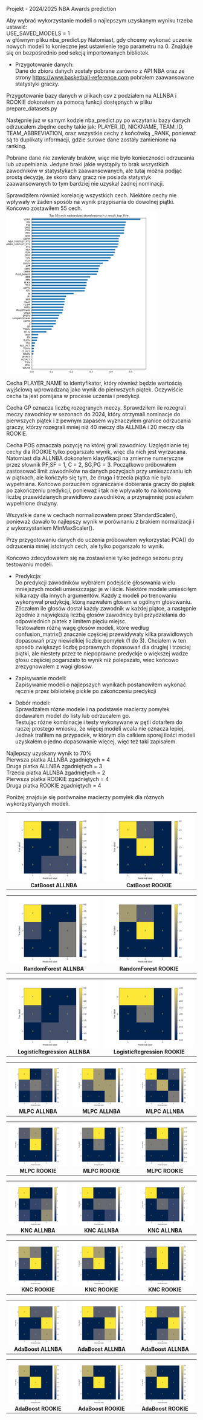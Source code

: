 Projekt - 2024/2025 NBA Awards prediction


Aby wybrać wykorzystanie modeli o najlepszym uzyskanym wyniku trzeba ustawić:  
USE_SAVED_MODELS = 1  
w głównym pliku nba_predict.py Natomiast, gdy chcemy wykonać uczenie nowych modeli to konieczne jest ustawienie tego parametru na 0. Znajduje się on bezpośrednio pod sekcją importowanych bibliotek.  
  

* Przygotowanie danych:  
Dane do zbioru danych zostały pobrane zarówno z API NBA oraz ze strony https://www.basketball-reference.com pobrałem zaawansowane statystyki graczy.  


Przygotowanie bazy danych w plikach csv z podziałem na ALLNBA i ROOKIE dokonałem za pomocą funkcji dostępnych w pliku prepare_datasets.py  


Następnie już w samym kodzie nba_predict.py po wczytaniu bazy danych odrzucałem zbędne cechy takie jak: PLAYER_ID, NICKNAME, TEAM_ID, TEAM_ABBREVIATION, oraz wszystkie cechy z końcówką _RANK, ponieważ są to duplikaty informacji, gdzie surowe dane zostały zamienione na ranking.  

Pobrane dane nie zawierały braków, więc nie było konieczności odrzucania lub uzupełniania. Jedyne braki jakie wystąpiły to brak wszystkich zawodników w statystykach zaawansowanych, ale tutaj można podjąć prostą decyzję, że skoro dany gracz nie posiada statystyk zaawansowanych to tym bardziej nie uzyskał żadnej nominacji.  

Sprawdziłem również korelację wszystkich cech. Niektóre cechy nie wpływały w żaden sposób na wynik przypisania do dowolnej piątki. Końcowo zostawiłem 55 cech.  
<img src="res/korelacja_cech.png" alt="korelacja" width="400"/>

Cecha PLAYER_NAME to identyfikator, który również będzie wartością wyjściową wprowadzaną jako wynik do pierwszych piątek. Oczywiście cecha ta jest pomijana w procesie uczenia i predykcji.  

Cecha GP oznacza liczbę rozegranych meczy. Sprawdziłem ile rozegrali meczy zawodnicy w sezonach do 2024, który otrzymali nominacje do pierwszych piątek i z pewnym zapasem wyznaczyłem granice odrzucania graczy, którzy rozegrali mniej niż 40 meczy dla ALLNBA i 20 meczy dla ROOKIE.  

Cecha POS oznaczała pozycję na której grali zawodnicy. Uzględnianie tej cechy dla ROOKIE tylko pogarszało wynik, więc dla nich jest wyrzucana. Natomiast dla ALLNBA dokonałem klasyfikacji na zmienne numeryczne przez słownik PF,SF = 1, C = 2, SG,PG = 3. Początkowo próbowałem zastosować limit zawodników na danych pozycjach przy umieszczaniu ich w piątkach, ale kończyło się tym, że druga i trzecia piątka nie była wypełniana. Końcowo porzuciłem ograniczanie dobierania graczy do piątek po zakończeniu predykcji, ponieważ i tak nie wpływało to na końcową liczbę przewidzianych prawidłowo zawodników, a przynajmniej posiadałem wypełnione drużyny.  

Wszystkie dane w cechach normalizowałem przez StandardScaler(), ponieważ dawało to najlepszy wynik w porównaniu z brakiem normalizacji i z wykorzystaniem MinMaxScaler().  

Przy przygotowaniu danych do uczenia próbowałem wykorzystać PCA() do odrzucenia mniej istotnych cech, ale tylko pogarszało to wynik.  

Końcowo zdecydowałem się na zostawienie tylko jednego sezonu przy testowaniu modeli.  


* Predykcja:  
Do predykcji zawodników wybrałem podejście głosowania wielu mniejszych modeli umieszczając je w liście. Niektóre modele umieściłęm kilka razy dla innych argumentów. Każdy z modeli po trenowaniu wykonywał predykcję, którą nazwałem głosem w ogólnym głosowaniu. Zliczałem ile głosów dostał każdy zawodnik w każdej piątce, a następnie zgodnie z największą liczbą głosów zawodnicy byli przydzielania do odpowiednich piatek z limitem pięciu miejsc.  
Testowałem różną wagę głosów modeli, które według confusion_matrix() znacznie częściej przewidywały kilka prawidłowych dopasowań przy niewielkiej liczbie pomyłek (1 do 3). Chciałem w ten sposób zwiększyć liczbę poprawnych dopasowań dla drugiej i trzeciej piątki, ale niestety przez te niepoprawne predyckje o większej wadze głosu częściej pogarszało to wynik niż polepszało, wiec końcowo zrezygnowałem z wagi głosów.  


* Zapisywanie modeli:  
Zapisywanie modeli o najlepszych wynikach postanowiłem wykonać ręcznie przez bibliotekę pickle po zakończeniu predykcji


* Dobór modeli:  
Sprawdzałem rózne modele i na podstawie macierzy pomyłek dodawałem model do listy lub odrzucałem go.  
Testując różne kombinacje i testy wykonywane w pętli dotarłem do raczej prostego wniosku, że więcej modeli wcala nie oznacza lepiej. Jednak trafiłem na przypadek, w którym dla całkiem sporej ilości modeli uzyskałem o jedno dopasowanie więcej, więc też taki zapisałem.  


Najlepszy uzyskany wynik to 70%  
Pierwsza piatka ALLNBA zgadniętych = 4  
Druga piatka ALLNBA zgadniętych = 3  
Trzecia piatka ALLNBA zgadniętych = 2  
Pierwsza piatka ROOKIE zgadniętych = 4  
Druga piatka ROOKIE zgadniętych = 4  



Poniżej znajduje się porównaine macierzy pomyłek dla róznych wykorzystyanych modeli.  

<!-- CatBoost dla ALLNBA i ROOKIE -->
<table>
  <tr>
    <td align="center">
      <img src="res/CatBoostClassifier_1.png" width="100%"/><br>
      <b>CatBoost ALLNBA</b>
    </td>
    <td align="center">
      <img src="res/CatBoostClassifier_2.png" width="100%"/><br>
      <b>CatBoost ROOKIE</b>
    </td>
  </tr>
</table>

<!-- RandomForest dla ALLNBA i ROOKIE -->
<table>
  <tr>
    <td align="center">
      <img src="res/RF_1.png" width="100%"/><br>
      <b>RandomForest ALLNBA</b>
    </td>
    <td align="center">
      <img src="res/RF_2.png" width="100%"/><br>
      <b>RandomForest ROOKIE</b>
    </td>
  </tr>
</table>

<!-- LogisticRegression dla ALLNBA i ROOKIE -->
<table>
  <tr>
    <td align="center">
      <img src="res/LogisticRegression_1.png" width="100%"/><br>
      <b>LogisticRegression ALLNBA</b>
    </td>
    <td align="center">
      <img src="res/LogisticRegression_2.png" width="100%"/><br>
      <b>LogisticRegression ROOKIE</b>
    </td>
  </tr>
</table>


<!-- MLPClassifier dla ALLNBA -->
<table>
  <tr>
    <td align="center">
      <img src="res/MLPClassifier_1_1.png" width="100%"/><br>
      <b>MLPC ALLNBA</b>
    </td>
    <td align="center">
      <img src="res/MLPClassifier_1_2.png" width="100%"/><br>
      <b>MLPC ALLNBA</b>
    </td>
    <td align="center">
      <img src="res/MLPClassifier_1_3.png" width="100%"/><br>
      <b>MLPC ALLNBA</b>
    </td>
  </tr>
</table>

<!-- MLPClassifier dla ROOKIE -->
<table>
  <tr>
    <td align="center">
      <img src="res/MLPClassifier_2_1.png" width="100%"/><br>
      <b>MLPC ROOKIE</b>
    </td>
    <td align="center">
      <img src="res/MLPClassifier_2_2.png" width="100%"/><br>
      <b>MLPC ROOKIE</b>
    </td>
    <td align="center">
      <img src="res/MLPClassifier_2_3.png" width="100%"/><br>
      <b>MLPC ROOKIE</b>
    </td>
  </tr>
</table>

<!-- KNNC dla ALLNBA -->
<table>
  <tr>
    <td align="center">
      <img src="res/KNNC_1_1.png" width="100%"/><br>
      <b>KNC ALLNBA</b>
    </td>
    <td align="center">
      <img src="res/KNNC_1_2.png" width="100%"/><br>
      <b>KNC ALLNBA</b>
    </td>
    <td align="center">
      <img src="res/KNNC_1_3.png" width="100%"/><br>
      <b>KNC ALLNBA</b>
    </td>
  </tr>
</table>

<!-- KNNC dla ROOKIE -->
<table>
  <tr>
    <td align="center">
      <img src="res/KNNC_2_1.png" width="100%"/><br>
      <b>KNC ROOKIE</b>
    </td>
    <td align="center">
      <img src="res/KNNC_2_2.png" width="100%"/><br>
      <b>KNC ROOKIE</b>
    </td>
    <td align="center">
      <img src="res/KNNC_2_3.png" width="100%"/><br>
      <b>KNC ROOKIE</b>
    </td>
  </tr>
</table>

<!-- AdaBoostClassifier dla ALLNBA -->
<table>
  <tr>
    <td align="center">
      <img src="res/AdaBoostClassifier_1_1.png" width="100%"/><br>
      <b>AdaBoost ALLNBA</b>
    </td>
    <td align="center">
      <img src="res/AdaBoostClassifier_1_1.png" width="100%"/><br>
      <b>AdaBoost ALLNBA</b>
    </td>
    <td align="center">
      <img src="res/AdaBoostClassifier_1_1.png" width="100%"/><br>
      <b>AdaBoost ALLNBA</b>
    </td>
  </tr>
</table>

<!-- AdaBoostClassifier dla ROOKIE -->
<table>
  <tr>
    <td align="center">
      <img src="res/AdaBoostClassifier_2_1.png" width="100%"/><br>
      <b>AdaBoost ROOKIE</b>
    </td>
    <td align="center">
      <img src="res/AdaBoostClassifier_2_2.png" width="100%"/><br>
      <b>AdaBoost ROOKIE</b>
    </td>
    <td align="center">
      <img src="res/AdaBoostClassifier_2_3.png" width="100%"/><br>
      <b>AdaBoost ROOKIE</b>
    </td>
  </tr>
</table>






